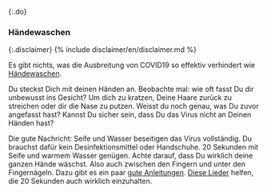 {:.do}
### Händewaschen

{:.disclaimer}
{% include disclaimer/en/disclaimer.md %}


Es gibt nichts, was die Ausbreitung von COVID19 so effektiv verhindert wie [Händewaschen](https://twitter.com/PalliThordarson/status/1236549305189597189).

Du steckst Dich mit deinen Händen an. Beobachte mal: wie oft fasst Du dir unbewusst ins Gesicht? Um dich zu kratzen, Deine Haare zurück zu streichen oder dir die Nase zu putzen. Weisst du noch genau, was Du zuvor angefasst hast? Kannst Du sicher sein, dass Du das Virus nicht an Deinen Händen hast?

Die gute Nachricht: Seife und Wasser beseitigen das Virus vollständig. Du brauchst dafür kein Desinfektionsmittel oder Handschuhe. 20 Sekunden mit Seife und warmem Wasser genügen. Achte darauf, dass Du wirklich deine ganzen Hände wäschst. Also auch zwischen den Fingern und unter den Fingernägeln. Dazu gibt es ein paar [gute Anleitungen](https://www.youtube.com/watch?v=fAFi4asRT7s). [Diese Lieder](https://www.seattletimes.com/life/wellness/coronavirus-prevention-10-awesome-tunes-to-sing-while-you-wash-your-hands/?utm_medium=social&utm_campaign=owned_echobox_tw_m&utm_source=Twitter#Echobox=1583369786) helfen, die 20 Sekunden auch wirklich einzuhalten.
